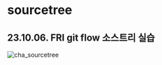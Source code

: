 # sourcetree

## 23.10.06. FRI git flow 소스트리 실습

![cha_sourcetree](https://github.com/Eumnya415/sourcetree/assets/145963611/8d8f97b3-b427-4256-9585-aa97f485809f)
